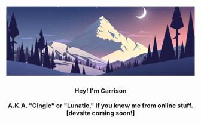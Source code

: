 <h1 align="center">
  <img src="Images/Banner.png">
</h1>

<h3 align="center">
  Hey! I'm Garrison
  <br><br>
  A.K.A. "Gingie" or "Lunatic," if you know me from online stuff.
  <br>
  [devsite coming soon!]
</h3>